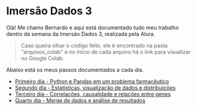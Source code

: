 # Imersão Dados 3

Olá! Me chamo Bernardo e aqui está documentado tudo meu trabalho dentro da semana da Imersão Dados 3, realizada pela Alura.

> Caso queira olhar o código feito, ele é encontrado na pasta "arquivos_colab" e no inicio de cada arquivo há o link para visualizar no Google Colab.

Abaixo está os meus passos documentados a cada dia.

- [Primeiro dia - Python e Pandas em um problema farmacêutico](https://github.com/BEp0/imersaodados3/blob/main/anotacoes/1primeirodia.md)
- [Segundo dia - Estatísticas, visualização de dados e distribuições](https://github.com/BEp0/imersaodados3/blob/main/anotacoes/2segundodia.md)
- [Terceiro dia - Correlações, causalidade e relações entre genes](https://github.com/BEp0/imersaodados3/blob/main/anotacoes/3terceirodia.md)
- [Quarto dia - Merge de dados e análise de resultados](https://github.com/BEp0/imersaodados3/blob/main/anotacoes/4quartodia.md)